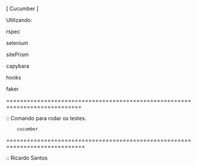 [ Cucumber ]

 Utilizando:

   rspec
   
   selenium
   
   sitePrism
   
   capybara
   
   hooks
   
   faker


============================================================================

   :: Comando para rodar os testes.
    
        cucumber


=============================================================================

   :: Ricardo Santos

